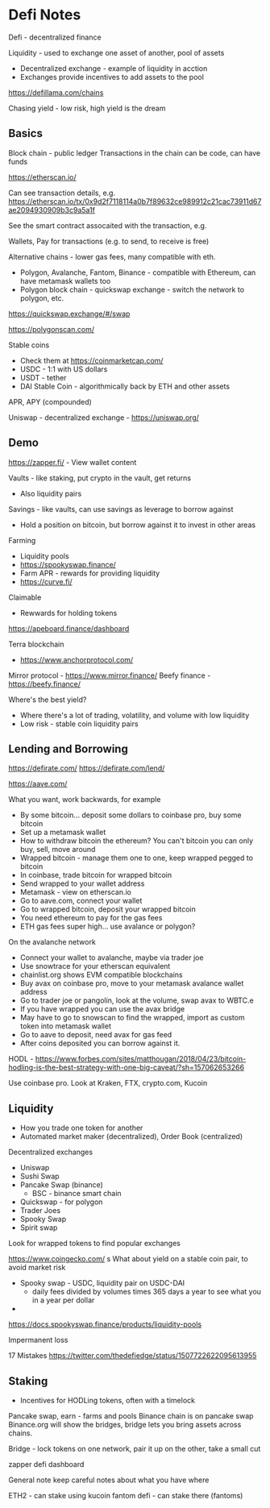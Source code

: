 # Defi Notes

Defi - decentralized finance

Liquidity - used to exchange one asset of another, pool of assets

* Decentralized exchange - example of liquidity in acction
* Exchanges provide incentives to add assets to the pool


https://defillama.com/chains

Chasing yield - low risk, high yield is the dream

## Basics

Block chain - public ledger
Transactions in the chain can be code, can have funds

https://etherscan.io/

Can see transaction details, e.g. https://etherscan.io/tx/0x9d2f7118114a0b7f89632ce989912c21cac73911d67ae2094930909b3c9a5a1f

See the smart contract assocaited with the transaction, e.g. 

Wallets, Pay for transactions (e.g. to send, to receive is free)

Alternative chains - lower gas fees, many compatible with eth.

* Polygon, Avalanche, Fantom, Binance - compatible with Ethereum, can have metamask wallets too
* Polygon block chain - quickswap exchange - switch the network to polygon, etc.

https://quickswap.exchange/#/swap

https://polygonscan.com/

Stable coins

* Check them at https://coinmarketcap.com/
* USDC - 1:1 with US dollars
* USDT - tether
* DAI Stable Coin - algorithmically back by ETH and other assets

APR, APY (compounded)

Uniswap - decentralized exchange - https://uniswap.org/

## Demo

https://zapper.fi/ - View wallet content

Vaults - like staking, put crypto in the vault, get returns

* Also liquidity pairs

Savings - like vaults, can use savings as leverage to borrow against

* Hold a position on bitcoin, but borrow against it to invest in other areas

Farming

* Liquidity pools
* https://spookyswap.finance/
* Farm APR - rewards for providing liquidity
* https://curve.fi/

Claimable

* Rewwards for holding tokens 

https://apeboard.finance/dashboard

Terra blockchain

* https://www.anchorprotocol.com/

Mirror protocol - https://www.mirror.finance/
Beefy finance - https://beefy.finance/

Where's the best yield?

* Where there's a lot of trading, volatility, and volume with low liquidity
* Low risk - stable coin liquidity pairs

## Lending and Borrowing

https://defirate.com/
https://defirate.com/lend/

https://aave.com/

What you want, work backwards, for example

* By some bitcoin... deposit some dollars to coinbase pro, buy some bitcoin
* Set up a metamask wallet
* How to withdraw bitcoin the ethereum? You can't bitcoin you can only buy, sell, move around
* Wrapped bitcoin - manage them one to one, keep wrapped pegged to bitcoin
* In coinbase, trade bitcoin for wrapped bitcoin
* Send wrapped to your wallet address
* Metamask - view on etherscan.io
* Go to aave.com, connect your wallet
* Go to wrapped bitcoin, deposit your wrapped bitcoin
* You need ethereum to pay for the gas fees
* ETH gas fees super high... use avalance or polygon?

On the avalanche network

* Connect your wallet to avalanche, maybe via trader joe
* Use snowtrace for your etherscan equivalent
* chainlist.org shows EVM compatible blockchains
* Buy avax on coinbase pro, move to your metamask avalance wallet address
* Go to trader joe or pangolin, look at the volume, swap avax to WBTC.e
* If you have wrapped you can use the avax bridge
* May have to go to snowscan to find the wrapped, import as custom token into metamask wallet
* Go to aave to deposit, need avax for gas feed
* After coins deposited you can borrow against it.

HODL - https://www.forbes.com/sites/matthougan/2018/04/23/bitcoin-hodling-is-the-best-strategy-with-one-big-caveat/?sh=157062653266



Use coinbase pro. Look at Kraken, FTX, crypto.com, Kucoin

## Liquidity

* How you trade one token for another
* Automated market maker (decentralized), Order Book (centralized)

Decentralized exchanges

* Uniswap
* Sushi Swap
* Pancake Swap (binance)
    * BSC - binance smart chain
* Quickswap - for polygon
* Trader Joes
* Spooky Swap
* Spirit swap

Look for wrapped tokens to find popular exchanges

https://www.coingecko.com/
    s
What about yield on a stable coin pair, to avoid market risk

* Spooky swap - USDC, liquidity pair on USDC-DAI
    * daily fees divided by volumes times 365 days a year to see what you in a year per dollar
* 


https://docs.spookyswap.finance/products/liquidity-pools    

Impermanent loss

17 Mistakes https://twitter.com/thedefiedge/status/1507722622095613955

## Staking

* Incentives for HODLing tokens, often with a timelock

Pancake swap, earn - farms and pools
Binance chain is on pancake swap
Binance.org will show the bridges, bridge lets you bring assets across chains.

Bridge - lock tokens on one network, pair it up on the other, take a small cut

zapper defi dashboard

General note keep careful notes about what you have where

ETH2 - can stake using kucoin
fantom defi - can stake there (fantoms)
